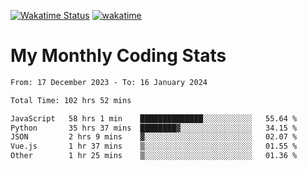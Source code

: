 [![Wakatime Status](https://github.com/noopurphalak/noopurphalak/workflows/wakatime-status-update/badge.svg)](https://github.com/noopurphalak/noopurphalak/actions/workflows/main.yml)
[![wakatime](https://wakatime.com/badge/user/80ace140-ef40-4fdd-b8ed-f3be3d2e1aea.svg)](https://wakatime.com/@80ace140-ef40-4fdd-b8ed-f3be3d2e1aea)

# My Monthly Coding Stats

<!--START_SECTION:waka-->

```txt
From: 17 December 2023 - To: 16 January 2024

Total Time: 102 hrs 52 mins

JavaScript   58 hrs 1 min    ██████████████░░░░░░░░░░░   55.64 %
Python       35 hrs 37 mins  ████████▓░░░░░░░░░░░░░░░░   34.15 %
JSON         2 hrs 9 mins    ▓░░░░░░░░░░░░░░░░░░░░░░░░   02.07 %
Vue.js       1 hr 37 mins    ▒░░░░░░░░░░░░░░░░░░░░░░░░   01.55 %
Other        1 hr 25 mins    ▒░░░░░░░░░░░░░░░░░░░░░░░░   01.36 %
```

<!--END_SECTION:waka-->
